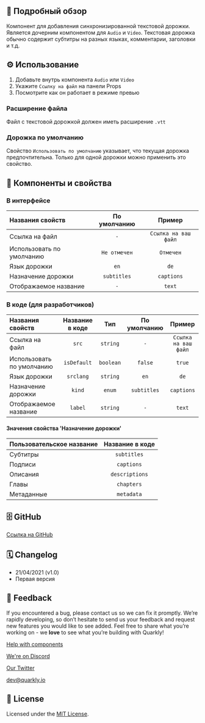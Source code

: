 ## 📖 Подробный обзор

Компонент для добавления синхронизированной текстовой дорожки. Является дочерним компонентом для `Audio` и `Video`.
Текстовая дорожка обычно содержит субтитры на разных языках, комментарии, заголовки и т.д.

## ⚙️ Использование

1.  Добавьте внутрь компонента `Audio` или `Video`
2.  Укажите `Ссылку на файл` на панели Props
3.  Посмотрите как он работает в режиме превью

### Расширение файла

Файл с текстовой дорожкой должен иметь расширение `.vtt`

### Дорожка по умолчанию

Свойство `Использовать по умолчанию` указывает, что текущая дорожка предпочтительна.
Только для одной дорожки можно применить это свойство.

## 🧩 Компоненты и свойства

### В интерфейсе

| Названия свойств          | По умолчанию |        Пример        |
| :------------------------ | :----------: | :------------------: |
| Ссылка на файл            |     `-`      | `Ссылка на ваш файл` |
| Использовать по умолчанию | `Не отмечен` |      `Отмечен`       |
| Язык дорожки              |     `en`     |         `de`         |
| Назначение дорожки        | `subtitles`  |      `captions`      |
| Отображаемое название     |     `-`      |        `text`        |

### В коде (для разработчиков)

| Названия свойств          | Название в коде |    Тип    | По умолчанию |        Пример        |
| :------------------------ | :-------------: | :-------: | :----------: | :------------------: |
| Ссылка на файл            |      `src`      | `string`  |     `-`      | `Ссылка на ваш файл` |
| Использовать по умолчанию |   `isDefault`   | `boolean` |   `false`    |        `true`        |
| Язык дорожки              |    `srclang`    | `string`  |     `en`     |         `de`         |
| Назначение дорожки        |     `kind`      |  `enum`   | `subtitles`  |      `captions`      |
| Отображаемое название     |     `label`     | `string`  |     `-`      |        `text`        |

#### Значения свойства 'Назначение дорожки'

| Пользовательское название | Название в коде |
| :------------------------ | :-------------: |
| Субтитры                  |   `subtitles`   |
| Подписи                   |   `captions`    |
| Описания                  | `descriptions`  |
| Главы                     |   `chapters`    |
| Метаданные                |   `metadata`    |

## 🗄 GitHub

[Ссылка на GitHub](https://github.com/quarkly/community-kit/blob/master/src/Track.js)

## 🗓 Changelog

-   21/04/2021 (v1.0)
-   Первая версия

## 📮 Feedback

If you encountered a bug, please contact us so we can fix it promptly. We’re rapidly developing, so don’t hesitate to send us your feedback and request new features you would like to see added. Feel free to share what you’re working on - we **love** to see what you’re building with Quarkly!

[Help with components](https://community.quarkly.io/c/requests/11)

[We're on Discord](https://discord.gg/f9KhSMGX)

[Our Twitter](https://twitter.com/quarklyapp)

[dev@quarkly.io](mailto:dev@quarkly.io)

## 📝 License

Licensed under the [MIT License](https://raw.githubusercontent.com/quarkly/community-kit/master/LICENSE).

